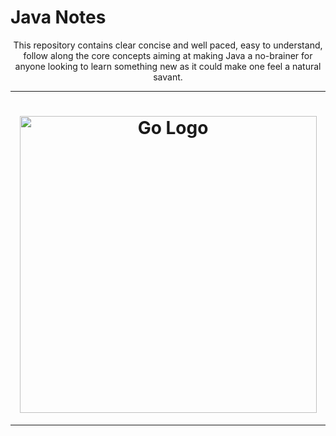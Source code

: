 # Java Notes
<p align="center">
  This repository contains clear concise and well paced, easy to understand, follow along the core concepts aiming at making Java a no-brainer for anyone looking to learn something new as it could make one feel a natural savant.
</p>
<hr>
<h1 align="center">
   <img src="http://cr.openjdk.java.net/~jeff/Duke/png/ChezDuke.png" align="center" height="475px" alt= "Go Logo" />
</h1>
<hr>
